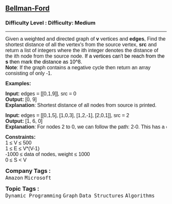 <h2><a href="https://www.geeksforgeeks.org/problems/distance-from-the-source-bellman-ford-algorithm/1?utm_source=youtube&utm_medium=collab_striver_ytdescription&utm_campaign=distance-from-the-source-bellman-ford-algorithm">Bellman-Ford</a></h2><h3>Difficulty Level : Difficulty: Medium</h3><hr><div class="problems_problem_content__Xm_eO"><p><span style="font-size: 12pt; font-family: arial, helvetica, sans-serif;">Given a weighted and directed graph of <strong>v</strong> vertices and <strong>edges</strong>, Find the shortest distance of all the vertex's from the source vertex, <strong>src</strong> and </span><span style="font-family: arial, helvetica, sans-serif; font-size: 12pt;">return a list of integers where the ith integer denotes the distance of the ith node from the source node. </span><span style="font-size: 12pt; font-family: arial, helvetica, sans-serif;"><span style="background-color: #ffffff;"><span style="color: rgba(0, 0, 0, 0.87);"><span style="color: #000000;">If a vertices can't be reach from the <strong>s</strong> then mark the distance as 10^8.</span> <br></span></span></span><span style="font-size: 12pt; font-family: arial, helvetica, sans-serif;"><strong>Note</strong>: If the graph contains a negative cycle then return an array consisting of only -1.</span></p>
<p><span style="font-size: 12pt; font-family: arial, helvetica, sans-serif;"><strong>Examples:</strong></span></p>
<pre><span style="font-size: 12pt; font-family: arial, helvetica, sans-serif;"><strong>Input: </strong>edges<span style="font-size: 12pt;"> </span><span style="font-size: 12pt;">= [[0,1,9]], src</span><span style="font-size: 12pt;"> </span><span style="font-size: 12pt;">= 0</span>
<img src="https://media.geeksforgeeks.org/img-practice/PROD/addEditProblem/706218/Web/Other/c8d8b64c-f87e-4b44-ad81-5069e9698985_1685087173.png" alt="">
<strong>Output:</strong> [0, 9]
<strong>Explanation</strong>: Shortest distance of all nodes from source is printed.
</span></pre>
<pre><span style="font-size: 12pt; font-family: arial, helvetica, sans-serif;"><strong>Input: </strong>edges<span style="font-size: 12pt;"> = [[0,1,5], [1,0,3], [1,2,-1], [2,0,1]], src</span><span style="font-size: 12pt;"> </span><span style="font-size: 12pt;">= 2</span>
<img src="https://media.geeksforgeeks.org/img-practice/PROD/addEditProblem/706218/Web/Other/46db67e8-b4da-46d6-a9ab-604249bea60a_1685087173.png" alt="">
<strong>Output: </strong>[1, 6, 0]
<strong>Explanation</strong>: For nodes 2 to 0, we can follow the path: 2-0. This has a distance of 1. For nodes 2 to 1, we cam follow the path: 2-0-1, which has a distance of 1+5 = 6,
</span></pre>
<p><span style="font-size: 12pt; font-family: arial, helvetica, sans-serif;"><strong>Constraints:</strong><br>1 ≤ V ≤ 500<br>1 ≤ E ≤ V*(V-1)<br>-1000 ≤ data of nodes, weight ≤ 1000<br>0 ≤ S &lt; V</span></p></div><p><span style=font-size:18px><strong>Company Tags : </strong><br><code>Amazon</code>&nbsp;<code>Microsoft</code>&nbsp;<br><p><span style=font-size:18px><strong>Topic Tags : </strong><br><code>Dynamic Programming</code>&nbsp;<code>Graph</code>&nbsp;<code>Data Structures</code>&nbsp;<code>Algorithms</code>&nbsp;